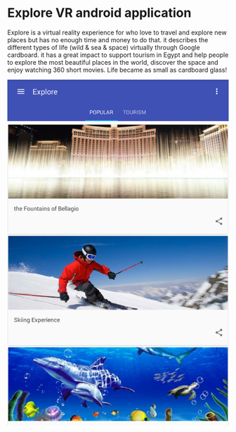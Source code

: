 # Explore VR android application

Explore is a virtual reality experience for who love to travel and explore new places but has no enough time and money to do that.
it describes the different types of life (wild & sea & space) virtually through Google cardboard.
it has a great impact to support tourism in Egypt and help people to explore the most beautiful places in the world, discover the space and enjoy watching 360 short movies.
Life became as small as cardboard glass!

![alt tag](https://github.com/MohamedHashim/Explore/blob/master/Screenshot_2016-05-22-00-12-20-1.png)
